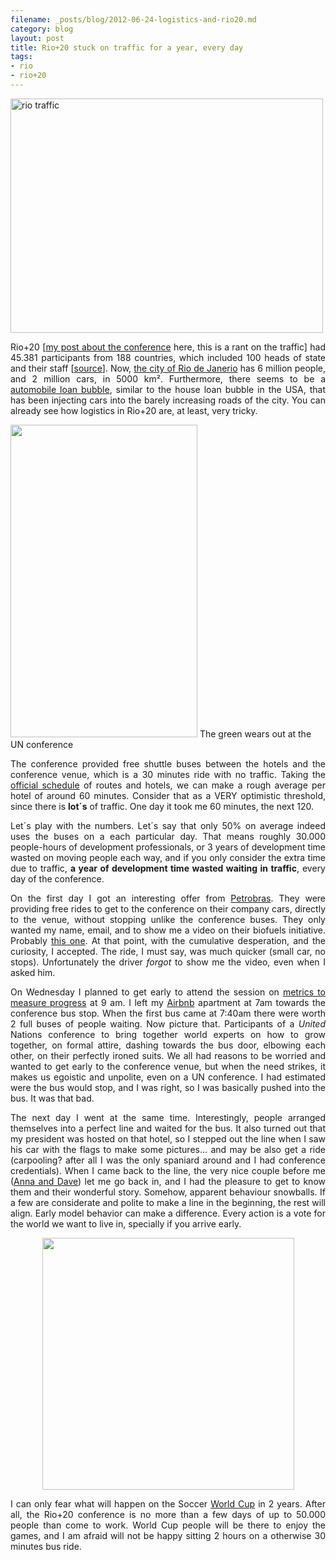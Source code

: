 ```yaml
---
filename: _posts/blog/2012-06-24-logistics-and-rio20.md
category: blog
layout: post
title: Rio+20 stuck on traffic for a year, every day
tags:
- rio
- rio+20
---
```


<img src="http://farm5.staticflickr.com/4090/4993990030_b10fd201bb.jpg" alt="rio traffic" width="500" height="375" /> 
<p style="text-align: justify;">Rio+20 [<a href="/2012/06/26/rio20-where-the-side-events-are-the-main-event/">my post about the conference</a> here, this is a rant on the traffic] had 45.381 participants from 188 countries, which included 100 heads of state and their staff [<a href="http://blogs.un.org/blog/2012/06/22/rio20-wrap-up-vital-stats/">source</a>]. Now, <a href="http://en.wikipedia.org/wiki/Rio_de_Janeiro">the city of Rio de Janerio</a> has 6 million people, and 2 million cars, in 5000 km². Furthermore, there seems to be a <a href="http://brazilianbubble.com/opinion-brazils-strained-auto-loan-market">automobile loan bubble</a>, similar to the house loan bubble in the USA, that has been injecting cars into the barely increasing roads of the city. You can already see how logistics in Rio+20 are, at least, very tricky.</p>
<p style="text-align: justify;"><!--more--></p>


<a title="The green wears out by brunosan, on Flickr" href="http://www.flickr.com/photos/nasonurb/7428226606/"><img src="http://farm8.staticflickr.com/7255/7428226606_beea86bb86.jpg" alt="" width="299" height="500" /></a> 
The green wears out at the UN conference


<p style="text-align: justify;">The conference provided free shuttle buses between the hotels and the conference venue, which is a 30 minutes ride with no traffic. Taking the <a href="http://www.uncsd2012.org/transportation.html">official schedule</a> of routes and hotels, we can make a rough average per hotel of around 60 minutes. Consider that as a VERY optimistic threshold, since there is <strong>lot´s</strong> of traffic. One day it took me 60 minutes, the next 120.</p>
<p style="text-align: justify;">Let´s play with the numbers. Let´s say that only 50% on average indeed uses the buses on a each particular day. That means roughly 30.000 people-hours of development professionals, or 3 years of development time wasted on moving people each way, and if you only consider the extra time due to traffic, <strong>a year of development time wasted waiting in traffic</strong>, every day of the conference.</p>
<p style="text-align: justify;">On the first day I got an interesting offer from <a href="http://www.petrobras.com.br/en/">Petrobras</a>. They were providing free rides to get to the conference on their company cars, directly to the venue, without stopping unlike the conference buses. They only wanted my name, email, and to show me a video on their biofuels initiative. Probably <a href="http://www.petrobras.com.br/en/energy-and-technology/sources-of-energy/biofuels/">this one</a>. At that point, with the cumulative desperation, and the curiosity, I accepted. The ride, I must say, was much quicker (small car, no stops). Unfortunately the driver <em>forgot</em> to show me the video, even when I asked him.</p>
<p style="text-align: justify;">On Wednesday I planned to get early to attend the session on <a href="http://www.uncsd2012.org/index.php?page=view&amp;type=1000&amp;nr=476&amp;menu=126">metrics to measure progress</a> at 9 am. I left my <a href="http://www.airbnb.com/">Airbnb</a> apartment at 7am towards the conference bus stop. When the first bus came at 7:40am there were worth 2 full buses of people waiting. Now picture that. Participants of a <em>United</em> Nations conference to bring together world experts on how to grow together, on formal attire, dashing towards the bus door, elbowing each other, on their perfectly ironed suits. We all had reasons to be worried and wanted to get early to the conference venue, but when the need strikes, it makes us egoistic and unpolite, even on a UN conference. I had estimated were the bus would stop, and I was right, so I was basically pushed into the bus. It was that bad.</p>
<p style="text-align: justify;">The next day I went at the same time. Interestingly, people arranged themselves into a perfect line and waited for the bus. It also turned out that my president was hosted on that hotel, so I stepped out the line when I saw his car with the flags to make some pictures... and may be also get a ride (carpooling? after all I was the only spaniard around and I had conference credentials). When I came back to the line, the very nice couple before me (<a href="https://www.facebook.com/Permacyclists">Anna and Dave</a>) let me go back in, and I had the pleasure to get to know them and their wonderful story. Somehow, apparent behaviour snowballs. If a few are considerate and polite to make a line in the beginning, the rest will align. Early model behavior can make a difference. Every action is a vote for the world we want to live in, specially if you arrive early.</p>
<p style="text-align: center;"><a href="http://nasonurb.files.wordpress.com/2012/06/photo.jpeg"><img class="size-full wp-image-2448 aligncenter" title="photo" src="http://nasonurb.files.wordpress.com/2012/06/photo.jpeg" alt="" width="403" height="403" /></a></p>
<p style="text-align: justify;">I can only fear what will happen on the Soccer <a href="http://en.wikipedia.org/wiki/2014_FIFA_World_Cup">World Cup</a> in 2 years. After all, the Rio+20 conference is no more than a few days of up to 50.000 people than come to work. World Cup people will be there to enjoy the games, and I am afraid will not be happy sitting 2 hours on a otherwise 30 minutes bus ride.</p>
